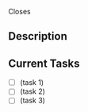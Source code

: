 Closes <!-- mention the issue that you're trying to close with this PR -->

## Description

<!-- Describe your implementation plan and approach -->

## Current Tasks

<!-- (Optional) List the tasks that you're planning to do in this PR.
This is to indicate how much you have been progressing before this PR is ready for review -->

- [ ] (task 1)
- [ ] (task 2)
- [ ] (task 3)
